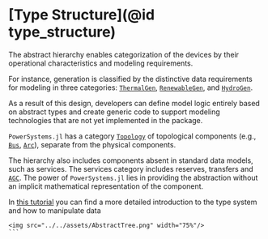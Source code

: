 # [Type Structure](@id type_structure)

The abstract hierarchy enables categorization of the devices by their operational
characteristics and modeling requirements.

For instance, generation is classified by the distinctive
data requirements for modeling in three categories: [`ThermalGen`](@ref), [`RenewableGen`](@ref),
and [`HydroGen`](@ref).

As a result of this design, developers can define model logic entirely based on abstract
types and create generic code to support modeling technologies that are not yet
implemented in the package.

`PowerSystems.jl` has a category [`Topology`](@ref) of topological components
(e.g., [`Bus`](@ref), [`Arc`](@ref)), separate from the physical components.

The hierarchy also includes components absent in standard data models, such as services.
The services category includes reserves, transfers and [`AGC`](@ref). The power of `PowerSystems.jl`
lies in providing the abstraction without an implicit mathematical representation of the component.

In [this tutorial](https://github.com/NREL-SIIP/SIIPExamples.jl/blob/master/notebook/PowerSystems_examples/PowerSystems_intro.ipynb) you can find a more detailed introduction to the type system and how to manipulate data

```@raw html
<img src="../../assets/AbstractTree.png" width="75%"/>
``` ⠀
